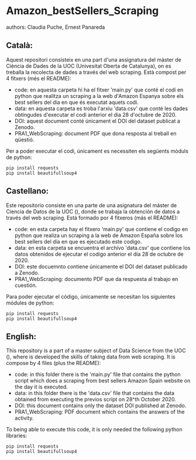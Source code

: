 # Amazon_bestSellers_Scraping
authors: Claudia Puche, Ernest Panareda

## Català:
Aquest repositori consisteix en una part d'una assignatura del màster de Ciència de Dades de la UOC (Univesitat Oberta de Catalunya), on es treballa la recolecta de dades a través del web scraping. Està compost per 4 fitxers (més el README):
- code: en aquesta carpeta hi ha el fitxer 'main.py' que conté el codi en python que realitza un scraping a la web d'Amazon Espanya sobre els best sellers del dia en que és executat aquets codi.
- data: en aquesta carpeta es troba l'arxiu 'data.csv' que conté les dades obtingudes d'executar el codi anterior el dia 28 d'octubre de 2020.
- DOI: aquest document conté únicament el DOI del dataset publicat a Zenodo.
- PRA1_WebScraping: document PDF que dona resposta al treball en qüestió.

Per a poder executar el codi, únicament es necessiten els següents mòduls de python:
```
pip install requests
pip install beautifullsoup4
```


## Castellano:
Este repositorio consiste en una parte de una asignatura del máster de Ciencia de Datos de la UOC (), donde se trabaja la obtención de datos a través del web scraping. Está formado por 4 fitxeros (más el README):
- code: en esta carpeta hay el fitxero 'main.py' que contiene el codigo en python que realiza un scraping a la web de Amazon España sobre los best sellers del día en que es ejecutado este codigo.
- data: en esta carpeta se encuentra el archivo 'data.csv' que contiene los datos obtenidos de ejecutar el codigo anterior el día 28 de octubre de 2020.
- DOI: este docuemnto contiene únicamente  el DOI del dataset publicado a Zenodo.
- PRA1_WebScraping: documento PDF que da respuesta al trabajo en cuestión.

Para poder ejecutar el código, únicamente se necesitan los siguientes módules de python:
```
pip install requests
pip install beautifullsoup4
```

## English:
This repository is a part of a master subject of Data Science from the UOC (), where is developed the skills of taking data from web scraping. It is compose by 4 files (plus the README):
- code: in this folder there is the 'main.py' file that contains the python script which does a scraping from best sellers Amazon Spain website on the day it is executed.
- data: in this folder there is the 'data.csv' file that contains the data obtained from executing the previos script on 28^th October 2020.
- DOI: this document contains only the dataset DOI published at Zenodo.
- PRA1_WebScraping: PDF document which contains the answers of the activity.

To being able to execute this code, it is only needed the following python libraries:
```
pip install requests
pip install beautifullsoup4
```
